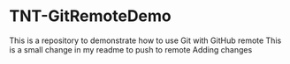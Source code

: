 # TNT-GitRemoteDemo
This is a repository to demonstrate how to use Git with GitHub remote
This is a small change in my readme to push to remote
Adding changes
